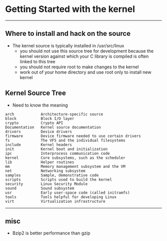 # Getting Started with the kernel

---

## Where to install and hack on the source

* The kernel source is typically installed in /usr/src/linux
    * you should not use this source tree for development because
     the kernel version against which your C library is compiled is often
     linked to this tree
    * you should not require root to make changes to the kernel
    * work out of your home directory and use root only to install new
      kernel


## Kernel Source Tree

* Need to know the meaning

```
arch			Architecture-specific source
block			Block I/O layer
crypto			Crypto API
Documentation	Kernel source documentation
drivers			Device drivers
firmware		Device firmware needed to use certain drivers
fs			    The VFS and the individual filesystems
include			Kernel headers
init			Kernel boot and initialization
ipc			    Interprocess communication code
kernel			Core subsystems, such as the scheduler
lib			    Helper routines
mm			    Memory management subsystem and the VM
net			    Networking subsystem
samples			Sample, demonstrative code
scripts			Scripts used to build the kernel
security		Linux Security Module
sound			Sound subsystem
usr			    Early user-space code (called initramfs)
tools			Tools helpful for developing Linux
virt			Virtualization infrastructure
```

---

## misc

* Bzip2 is better performance than gzip
